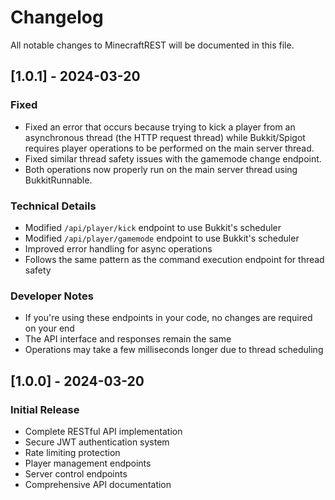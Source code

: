 # Changelog

All notable changes to MinecraftREST will be documented in this file.

## [1.0.1] - 2024-03-20

### Fixed
- Fixed an error that occurs because trying to kick a player from an asynchronous thread (the HTTP request thread) while Bukkit/Spigot requires player operations to be performed on the main server thread.
- Fixed similar thread safety issues with the gamemode change endpoint.
- Both operations now properly run on the main server thread using BukkitRunnable.

### Technical Details
- Modified `/api/player/kick` endpoint to use Bukkit's scheduler
- Modified `/api/player/gamemode` endpoint to use Bukkit's scheduler
- Improved error handling for async operations
- Follows the same pattern as the command execution endpoint for thread safety

### Developer Notes
- If you're using these endpoints in your code, no changes are required on your end
- The API interface and responses remain the same
- Operations may take a few milliseconds longer due to thread scheduling

## [1.0.0] - 2024-03-20

### Initial Release
- Complete RESTful API implementation
- Secure JWT authentication system
- Rate limiting protection
- Player management endpoints
- Server control endpoints
- Comprehensive API documentation 